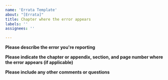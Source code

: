 ```yaml
---
name: 'Errata Template'
about: "[Errata]"
title: Chapter where the error appears
labels: ''
assignees: ''

---
```


**Please describe the error you're reporting**

**Please indicate the chapter or appendix, section, and page number where the error appears (if applicable)**

**Please include any other comments or questions**
